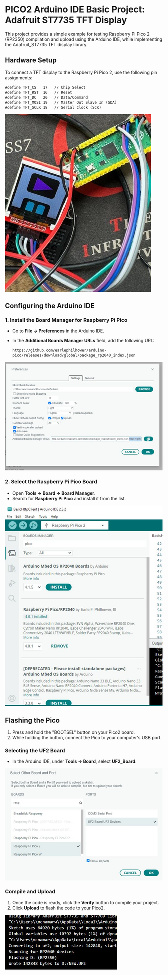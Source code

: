 # PICO2 Arduino IDE Basic Project: Adafruit ST7735 TFT Display

This project provides a simple example for testing Raspberry Pi Pico 2 (RP2350) compilation and upload using the Arduino IDE, while implementing the Adafruit_ST7735 TFT display library.

## Hardware Setup

To connect a TFT display to the Raspberry Pi Pico 2, use the following pin assignments:

```
#define TFT_CS   17   // Chip Select
#define TFT_RST  16   // Reset
#define TFT_DC   20   // Data/Command
#define TFT_MOSI 19   // Master Out Slave In (SDA)
#define TFT_SCLK 18   // Serial Clock (SCK)
```

![Wiring Diagram](Img/wiring.jpg?raw=true)

## Configuring the Arduino IDE

### 1. Install the Board Manager for Raspberry Pi Pico

- Go to **File -> Preferences** in the Arduino IDE.
- In the **Additional Boards Manager URLs** field, add the following URL:

  ```
  https://github.com/earlephilhower/arduino-pico/releases/download/global/package_rp2040_index.json
  ```

![Preferences Setup](Img/arduino_ide1.jpg?raw=true)

### 2. Select the Raspberry Pi Pico Board

- Open **Tools -> Board -> Board Manager**.
- Search for **Raspberry Pi Pico** and install it from the list.

![Board Manager](Img/arduino_ide2.jpg?raw=true)

## Flashing the Pico

1. Press and hold the "BOOTSEL" button on your Pico2 board.
2. While holding the button, connect the Pico to your computer's USB port.

### Selecting the UF2 Board

- In the Arduino IDE, under **Tools -> Board**, select **UF2_Board**.

![Select Board](Img/arduino_ide3.jpg?raw=true)

### Compile and Upload

1. Once the code is ready, click the **Verify** button to compile your project.
2. Click **Upload** to flash the code to your Pico2.

![Compilation and Upload](Img/arduino_ide4.jpg?raw=true)

